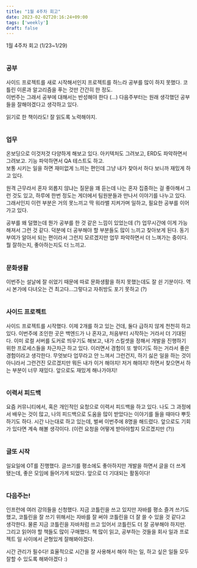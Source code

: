 ```yaml
---
title: "1월 4주차 회고"
date: 2023-02-02T20:16:24+09:00
tags: ['weekly']
draft: false
---
```

1월 4주차 회고 (1/23~1/29)
<!--more--> 

#
### 공부
사이드 프로젝트를 새로 시작해서인지 프로젝트를 하느라 공부를 많이 하지 못했다. 코틀린 이론과 알고리즘을 푸는 것만 간간히 한 정도.  
이번주는 그래서 공부에 대해서는 반성해야 한다 (...) 다음주부터는 원래 생각했던 공부들을 잘해야겠다고 생각하고 있다.  

읽기로 한 책이라도! 잘 읽도록 노력해야지.

#
### 업무
온보딩으로 이것저것 다양하게 해보고 있다. 아키텍처도 그려보고, ERD도 파악하면서 그려보고. 기능 파악하면서 QA 테스트도 하고.  
보통 시키는 일을 하면 재미없게 느끼는 편인데 그냥 내가 찾아서 하다 보니까 재밌게 하고 있다.

원격 근무라서 혼자 외롭지 않냐는 질문을 꽤 듣는데 나는 혼자 집중하는 걸 좋아해서 그런 것도 있고, 하루에 한번 정도는 게더에서 팀원분들과 만나서 이야기를 나누고 있다.
그래서인지 이런 부분은 거의 못느끼고 딱 워라밸 지켜가며 일하고, 필요한 공부를 이어가고 있다.

공부를 왜 덜했는데 뭔가 공부를 한 것 같은 느낌이 있었는데 (?) 업무시간에 이게 가능해져서 그런 것 같다. 덕분에 더 공부해야 할 부분들도 많이 느끼고 찾아보게 된다.
동기 부여가 알아서 되는 편이라서 그런지 모르겠지만 업무 파악하면서 더 느껴가는 중이다. 뭘 잘하는지, 좋아하는지도 더 느끼고.


#
### 문화생활
이번주는 설날에 잘 쉬었기 때문에 따로 문화생활을 하지 못했는데도 잘 쉰 기분이다. 역시 본가에 다녀오는 건 최고다...그렇다고 자취방도 포기 못하고 (?)


#
### 사이드 프로젝트
사이드 프로젝트를 시작했다. 이제 2개를 하고 있는 건데, 둘다 급하지 않게 천천히 하고 있다. 이번주에 조인한 곳은 백엔드가 나 혼자고, 처음부터 시작하는 거라서 더 기대된다.
이미 로컬 서버를 도커로 띄우기도 해보고, 내가 스킬셋을 정해서 개발을 진행하기 위한 프로세스들을 차근차근 하고 있다. 이러면서 경험이 또 쌓이기도 하는 거라서 좋은 경험이라고 생각한다.
무엇보다 업무라고 안 느껴서 그런건지, 하기 싫은 일을 하는 것이 아니라서 그런건진 모르겠지만 뭐든 내가 이거 해야지! 저거 해야지! 하면서 찾으면서 하는 부분이 너무 재밌다.
앞으로도 재밌게 해나가야지!

#
### 이력서 피드백
요즘 커뮤니티에서, 혹은 개인적인 요청으로 이력서 피드백을 하고 있다. 나도 그 과정에서 배우는 것이 많고, 나의 피드백으로 도움을 많이 받았다는 이야기를 들을 때마다 뿌듯하기도 하다.
시간 나는대로 하고 있는데, 벌써 이번주에 8명을 해드렸다. 앞으로도 기회가 있다면 계속 해볼 생각이다. (이런 요청을 어떻게 받아야할지 모르겠지만 (?))

#
### 글또 시작
일요일에 OT를 진행했다. 글쓰기를 평소에도 좋아하지만 개발을 하면서 글을 더 쓰게 됐는데, 좋은 모임에 들어가게 되었다.
앞으로 더 기대되는 활동이다!

#
### 다음주는!
인프런에 여러 강의들을 신청했다. 지금 코틀린을 쓰고 있지만 자바를 평소 즐겨 쓰기도 했고, 코틀린을 잘 쓰기 위해서는 자바를 잘 써야 코틀린을 더 잘 쓸 수 있을 것 같다고 생각한다.
물론 지금 코틀린을 자바처럼 쓰고 있어서 코틀린도 더 잘 공부해야 하지만. 그리고 읽어야 할 책들도 많이 구매했다. 책 많이 읽고, 공부하는 것들을 회사 일과 프로젝트 일 사이에서 균형있게 잘해봐야겠다.

시간 관리가 필수다! 효율적으로 시간을 잘 사용해서 해야 하는 일, 하고 싶은 일들 모두 잘할 수 있도록 해봐야겠다 :) 